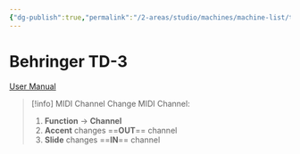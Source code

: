 ```yaml
---
{"dg-publish":true,"permalink":"/2-areas/studio/machines/machine-list/td-3/","dgHomeLink":true,"dgPassFrontmatter":false}
---
```



# Behringer TD-3

[User Manual](http://u.pc.cd/aSe)

> [!info] MIDI Channel
> Change MIDI Channel:
> 1.  **Function** → **Channel**
> 2.  **Accent** changes ==**OUT**== channel
> 3.  **Slide** changes ==**IN**== channel
> 

